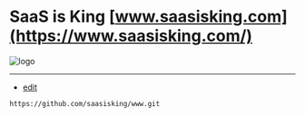 # SaaS is King [www.saasisking.com](https://www.saasisking.com/)

![logo](https://logo.saasisking.com/2/cover.png)



---
+ [edit](https://github.com/saasisking/www/edit/main/README.md)

```
https://github.com/saasisking/www.git
```
